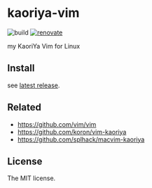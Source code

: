 # kaoriya-vim

![build](https://github.com/sasaplus1/kaoriya-vim/workflows/build/badge.svg)
[![renovate](https://badges.renovateapi.com/github/sasaplus1/kaoriya-vim)](https://renovatebot.com)

my KaoriYa Vim for Linux

## Install

see [latest release](https://github.com/sasaplus1/kaoriya-vim/releases/latest).

## Related

- https://github.com/vim/vim
- https://github.com/koron/vim-kaoriya
- https://github.com/splhack/macvim-kaoriya

## License

The MIT license.

